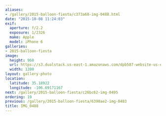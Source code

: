 ```yaml
---
aliases:
- /gallery/2015-balloon-fiesta/c373a68-img-0488.html
date: "2015-10-08 11:24:03"
exif:
  aperture: f/2.2
  exposure: 1/2326
  make: Apple
  model: iPhone 6
galleries:
- 2015-balloon-fiesta
image:
  height: 960
  url: https://s3.dualstack.us-east-1.amazonaws.com/dpb587-website-us-east-1/asset/gallery/2015-balloon-fiesta/c373a68-img-0488~1280.jpg
  width: 1280
layout: gallery-photo
location:
  latitude: 35.18922
  longitude: -106.69171167
next: /gallery/2015-balloon-fiesta/c26bc62-img-0495
ordering: 19
previous: /gallery/2015-balloon-fiesta/6390ae2-img-0483
title: IMG_0488
---
```

